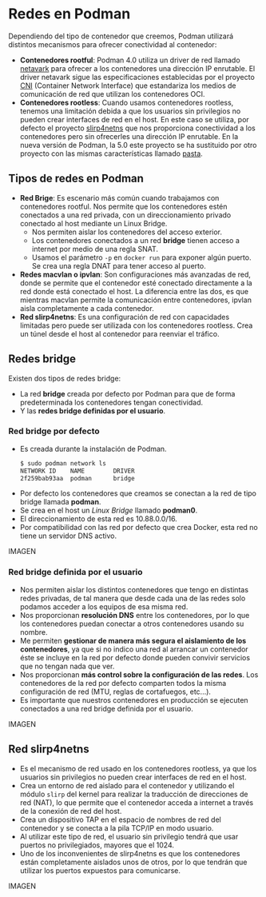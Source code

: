 # Redes en Podman

Dependiendo del tipo de contenedor que creemos, Podman utilizará distintos mecanismos para ofrecer conectividad al contenedor:

* **Contenedores rootful**: Podman 4.0 utiliza un driver de red llamado [netavark](https://github.com/containers/netavark) para ofrecer a los contenedores una dirección IP enrutable. El driver netavark sigue las especificaciones establecidas por el proyecto [CNI](https://www.cni.dev/) (Container Network Interface) que estandariza los medios de comunicación de red que utilizan los contenedores OCI.
* **Contenedores rootless**: Cuando usamos contenedores rootless, tenemos una limitación debida a que los usuarios sin privilegios no pueden crear interfaces de red en el host. En este caso se utiliza, por defecto el proyecto [slirp4netns](https://github.com/rootless-containers/slirp4netns) que nos proporciona conectividad a los contenedores pero sin ofrecerles una dirección IP enrutable. En la nueva versión de Podman, la 5.0 este proyecto se ha sustituido por otro proyecto con las mismas características llamado [pasta](https://passt.top/passt/about/).

## Tipos de redes en Podman

* **Red Brige**: Es escenario más común cuando trabajamos con contenedores rootful. Nos permite que los contenedores estén conectados a una red privada, con un direccionamiento privado conectado al host mediante un Linux Bridge. 
    * Nos permiten aislar los contenedores del acceso exterior.
    * Los contenedores conectados a un red **bridge** tienen acceso a internet por medio de una regla SNAT. 
    * Usamos el parámetro `-p` en `docker run` para exponer algún puerto. Se crea una regla DNAT para tener acceso al puerto.
* **Redes macvlan o ipvlan**: Son configuraciones más avanzadas de red, donde se permite que el contenedor esté conectado directamente a la red donde está conectado el host. La diferencia entre las dos, es que mientras macvlan permite la comunicación entre contenedores, ipvlan aisla completamente a cada contenedor.
* **Red slirp4netns**: Es una configuración de red con capacidades limitadas pero puede ser utilizada con los contenedores rootless. Crea un túnel desde el host al contenedor para reenviar el tráfico.

## Redes bridge

Existen dos tipos de redes bridge:

* La red **bridge** creada por defecto por Podman para que de forma predeterminada los contenedores tengan conectividad.
* Y las **redes bridge definidas por el usuario**.

### Red bridge por defecto

* Es creada durante la instalación de Podman.
    ```bash
    $ sudo podman network ls
    NETWORK ID    NAME        DRIVER
    2f259bab93aa  podman      bridge
    ```
* Por defecto los contenedores que creamos se conectan a la red de tipo bridge llamada **podman**.
* Se crea en el host un *Linux Bridge* llamado **podman0**.
* El direccionamiento de esta red es 10.88.0.0/16.
* Por compatibilidad con las red por defecto que crea Docker, esta red no tiene un servidor DNS activo.

IMAGEN

### Red bridge definida por el usuario

* Nos permiten aislar los distintos contenedores que tengo en distintas redes privadas, de tal manera que desde cada una de las redes solo podamos acceder a los equipos de esa misma red.
* Nos proporcionan **resolución DNS** entre los contenedores, por lo que los contenedores puedan conectar a otros contenedores usando su nombre.
* Me permiten **gestionar de manera más segura el aislamiento de los contenedores**, ya que si no indico una red al arrancar un contenedor éste se incluye en la red por defecto donde pueden convivir servicios que no tengan nada que ver.
* Nos proporcionan **más control sobre la configuración de las redes**. Los contenedores de la red por defecto comparten todos la misma configuración de red (MTU, reglas de cortafuegos, etc...).
* Es importante que nuestros contenedores en producción se ejecuten conectados a una red bridge definida por el usuario.

IMAGEN

## Red slirp4netns

* Es el mecanismo de red usado en los contenedores rootless, ya que los usuarios sin privilegios no pueden crear interfaces de red en el host.
* Crea un entorno de red aislado para el contenedor y utilizando el módulo `slirp` del kernel para realizar la traducción de direcciones de red (NAT), lo que permite que el contenedor acceda a internet a través de la conexión de red del host.
* Crea un dispositivo TAP en el espacio de nombres de red del contenedor y se conecta a la pila TCP/IP en modo usuario. 
* Al utilizar este tipo de red, el usuario sin privilegio tendrá que usar puertos no privilegiados, mayores que el 1024.
* Uno de los inconvenientes de slirp4netns es que los contenedores están completamente aislados unos de otros, por lo que tendrán que utilizar los puertos expuestos para comunicarse.

IMAGEN  